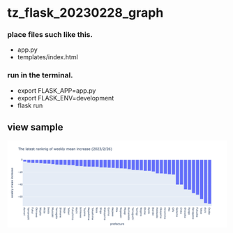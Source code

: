 # tz_flask_20230228_graph

### place files such like this.

- app.py
- templates/index.html


### run in the terminal.

- export FLASK_APP=app.py
- export FLASK_ENV=development
- flask run

## view sample
![image](newplot.png)
